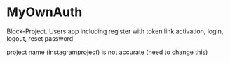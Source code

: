 # MyOwnAuth

Block-Project. Users app including register with token link activation, login, logout, reset password 

project name (instagramproject) is not accurate (need to change this)
